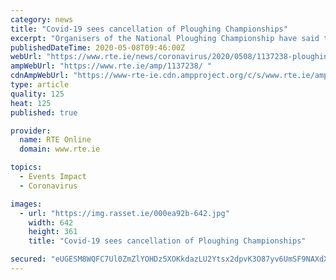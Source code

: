 ```yaml
---
category: news
title: "Covid-19 sees cancellation of Ploughing Championships"
excerpt: "Organisers of the National Ploughing Championship have said that in the interests of public health and safety this year's event has been cancelled."
publishedDateTime: 2020-05-08T09:46:00Z
webUrl: "https://www.rte.ie/news/coronavirus/2020/0508/1137238-ploughing-championships-cancelled-covid19/"
ampWebUrl: "https://www.rte.ie/amp/1137238/ "
cdnAmpWebUrl: "https://www-rte-ie.cdn.ampproject.org/c/s/www.rte.ie/amp/1137238/ "
type: article
quality: 125
heat: 125
published: true

provider:
  name: RTE Online
  domain: www.rte.ie

topics:
  - Events Impact
  - Coronavirus

images:
  - url: "https://img.rasset.ie/000ea92b-642.jpg"
    width: 642
    height: 361
    title: "Covid-19 sees cancellation of Ploughing Championships"

secured: "eUGESM8WQFC7Ul0ZmZlYOHDz5XOKkdazLU2Ytsx2dpvK3O87yv6UmSF9NAXdXvmYaB7At9Fiv0UiXqRScuRJy+p5GP4KUyCgbudLjrwYAaiEynCXkaN4nscd/uriAtYnTA10LHXDB/vpUvwo3ktu0FXbW6MunLHSoTAOeH2oDkv8OFyL37uqaC2qxCsDJAO2Nw7Ctc/Tki2LAvN+YNRg7qw1SbwHXAay3meTJpmbiPfC45J4W/I31L7lLGfKIO9z7cArf103SK90Pcyzql2k5K0RNqEKniMTD5LTYH/cRkqWUiqJba5oy7vV/pr9Rk7m;Ye8OEj0jWxeWNSJNwoSTmQ=="
---
```


